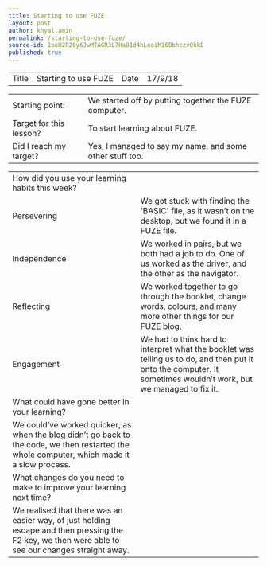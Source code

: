 ```yaml
---
title: Starting to use FUZE
layout: post
author: khyal.amin
permalink: /starting-to-use-fuze/
source-id: 1boH2P20y6JwMTAGR3L7Ha81d4hLeoiM16BbhczvOkkE
published: true
---
```

<table>
  <tr>
    <td>Title</td>
    <td>Starting to use FUZE</td>
    <td>Date</td>
    <td>17/9/18</td>
  </tr>
</table>


<table>
  <tr>
    <td>Starting point:</td>
    <td>We started off by putting together the FUZE computer. </td>
  </tr>
  <tr>
    <td>Target for this lesson?</td>
    <td>To start learning about FUZE.</td>
  </tr>
  <tr>
    <td>Did I reach my target? </td>
    <td>Yes, I managed to say my name, and some other stuff too.</td>
  </tr>
</table>


<table>
  <tr>
    <td>How did you use your learning habits this week?</td>
    <td></td>
  </tr>
  <tr>
    <td>Persevering</td>
    <td>We got stuck with finding the 'BASIC' file, as it wasn’t on the desktop, but we found it in a FUZE file.</td>
  </tr>
  <tr>
    <td>Independence</td>
    <td>We worked in pairs, but we both had a job to do. One of us worked as the driver, and the other as the navigator.</td>
  </tr>
  <tr>
    <td>Reflecting</td>
    <td>We worked together to go through the booklet, change words, colours, and many more other things for our FUZE blog.</td>
  </tr>
  <tr>
    <td>Engagement</td>
    <td>We had to think hard to interpret what the booklet was telling us to do, and then put it onto the computer. It sometimes wouldn’t work, but we managed to fix it.</td>
  </tr>
  <tr>
    <td>What could have gone better in your learning?</td>
    <td></td>
  </tr>
  <tr>
    <td>We could’ve worked quicker, as when the blog didn’t go back to the code, we then restarted the whole computer, which made it a slow process. </td>
    <td></td>
  </tr>
  <tr>
    <td>What changes do you need to make to improve your learning next time?</td>
    <td></td>
  </tr>
  <tr>
    <td>We realised that there was an easier way, of just holding escape and then pressing the F2 key, we then were able to see our changes straight away. </td>
    <td></td>
  </tr>
</table>


